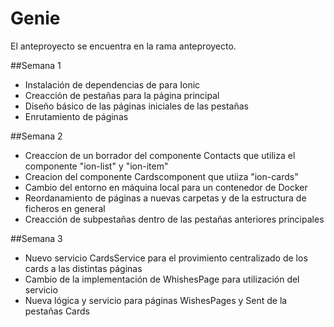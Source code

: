# Genie

El anteproyecto se encuentra en la rama anteproyecto.

##Semana 1
- Instalación de dependencias de para Ionic
- Creacción de pestañas para la página principal
- Diseño básico de las páginas iniciales de las pestañas
- Enrutamiento de páginas


##Semana 2
- Creaccíon de un borrador del componente Contacts que utiliza el componente "ion-list" y "ion-item"
- Creacion del componente Cardscomponent que utiiza "ion-cards"
- Cambio del entorno en máquina local para un contenedor de Docker
- Reordanamiento de páginas a nuevas carpetas y de la estructura de ficheros en general
- Creacción de subpestañas dentro de las pestañas anteriores principales


##Semana 3
- Nuevo servicio CardsService para el provimiento centralizado de los cards a las distintas páginas
- Cambio de la implementación de WhishesPage para utilización del servicio
- Nueva lógica y servicio para páginas WishesPages y Sent de la pestañas Cards

